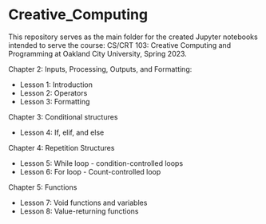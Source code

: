 # Creative_Computing

This repository serves as the main folder for the created Jupyter notebooks intended to serve the course: CS/CRT 103: Creative Computing and Programming at Oakland City University, Spring 2023.

Chapter 2: Inputs, Processing, Outputs, and Formatting:
  * Lesson 1: Introduction
  * Lesson 2: Operators
  * Lesson 3: Formatting

Chapter 3: Conditional structures
  * Lesson 4: If, elif, and else

Chapter 4: Repetition Structures
  * Lesson 5: While loop - condition-controlled loops
  * Lesson 6: For loop - Count-controlled loop
 
 Chapter 5: Functions
  * Lesson 7: Void functions and variables
  * Lesson 8: Value-returning functions
